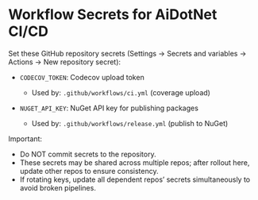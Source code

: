 # Workflow Secrets for AiDotNet CI/CD

Set these GitHub repository secrets (Settings → Secrets and variables → Actions → New repository secret):

- `CODECOV_TOKEN`: Codecov upload token
  - Used by: `.github/workflows/ci.yml` (coverage upload)

- `NUGET_API_KEY`: NuGet API key for publishing packages
  - Used by: `.github/workflows/release.yml` (publish to NuGet)

Important:
- Do NOT commit secrets to the repository.
- These secrets may be shared across multiple repos; after rollout here, update other repos to ensure consistency.
- If rotating keys, update all dependent repos’ secrets simultaneously to avoid broken pipelines.

#
